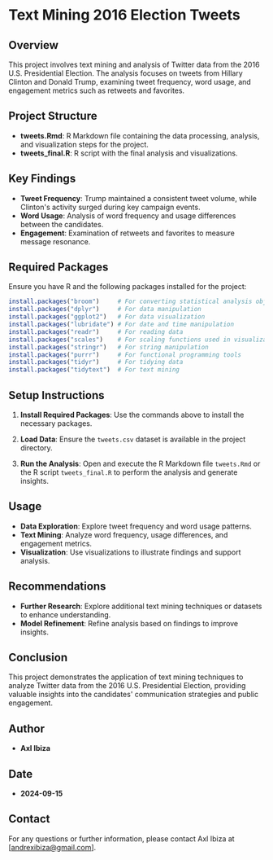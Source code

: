 # Text Mining 2016 Election Tweets

## Overview

This project involves text mining and analysis of Twitter data from the 2016 U.S. Presidential Election. The analysis focuses on tweets from Hillary Clinton and Donald Trump, examining tweet frequency, word usage, and engagement metrics such as retweets and favorites.

## Project Structure

- **tweets.Rmd**: R Markdown file containing the data processing, analysis, and visualization steps for the project.
- **tweets_final.R**: R script with the final analysis and visualizations.

## Key Findings

- **Tweet Frequency**: Trump maintained a consistent tweet volume, while Clinton's activity surged during key campaign events.
- **Word Usage**: Analysis of word frequency and usage differences between the candidates.
- **Engagement**: Examination of retweets and favorites to measure message resonance.

## Required Packages

Ensure you have R and the following packages installed for the project:

```r
install.packages("broom")     # For converting statistical analysis objects into tidy data frames
install.packages("dplyr")     # For data manipulation
install.packages("ggplot2")   # For data visualization
install.packages("lubridate") # For date and time manipulation
install.packages("readr")     # For reading data
install.packages("scales")    # For scaling functions used in visualization
install.packages("stringr")   # For string manipulation
install.packages("purrr")     # For functional programming tools
install.packages("tidyr")     # For tidying data
install.packages("tidytext")  # For text mining
```

## Setup Instructions

1. **Install Required Packages**: Use the commands above to install the necessary packages.

2. **Load Data**: Ensure the `tweets.csv` dataset is available in the project directory.

3. **Run the Analysis**: Open and execute the R Markdown file `tweets.Rmd` or the R script `tweets_final.R` to perform the analysis and generate insights.

## Usage

- **Data Exploration**: Explore tweet frequency and word usage patterns.
- **Text Mining**: Analyze word frequency, usage differences, and engagement metrics.
- **Visualization**: Use visualizations to illustrate findings and support analysis.

## Recommendations

- **Further Research**: Explore additional text mining techniques or datasets to enhance understanding.
- **Model Refinement**: Refine analysis based on findings to improve insights.

## Conclusion

This project demonstrates the application of text mining techniques to analyze Twitter data from the 2016 U.S. Presidential Election, providing valuable insights into the candidates' communication strategies and public engagement.

## Author

- **Axl Ibiza**

## Date

- **2024-09-15**

## Contact

For any questions or further information, please contact Axl Ibiza at [andrexibiza@gmail.com]. 